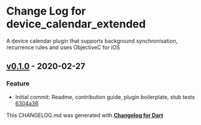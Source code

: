 # Change Log for device_calendar_extended
A device calendar plugin that supports background synchronisation, recurrence rules and uses ObjectiveC for iOS

## [v0.1.0](http://github.com/rescomms/device_calendar_extended/compare/v0.1.0) - 2020-02-27

### Feature
* Initial commit: Readme, contribution guide, plugin boilerplate, stub tests [6304a36](https://github.com/rescomms/device_calendar_extended/commit/6304a368112d5881728d89aeaa7e8a118d777ae2)


This CHANGELOG.md was generated with [**Changelog for Dart**](https://pub.dartlang.org/packages/changelog)
